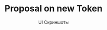 ---
layout: embed
permalink: apps/minting/architectures/token-production-proposal-on-new-token/ui-screens
lang: ru
page_id: apps-minting-architectures-token-production-proposal-on-new-token-screens

title: Proposal on new Token
subtitle: UI Скриншоты
backUrl: /ru/apps/minting/architectures/token-production-proposal-on-new-token
---